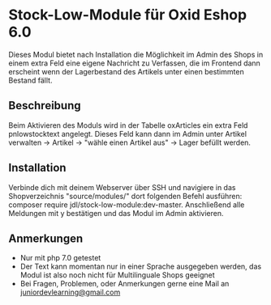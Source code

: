 # Stock-Low-Module für Oxid Eshop 6.0

Dieses Modul bietet nach Installation die Möglichkeit im Admin des Shops in einem extra Feld eine eigene Nachricht zu Verfassen, die im Frontend dann erscheint wenn der Lagerbestand des Artikels unter einen bestimmten Bestand fällt.



## Beschreibung
Beim Aktivieren des Moduls wird in der Tabelle oxArticles ein extra Feld pnlowstocktext angelegt. Dieses Feld kann dann im Admin unter Artikel verwalten -> Artikel -> "wähle einen Artikel aus" -> Lager befüllt werden.


## Installation

Verbinde dich mit deinem Webserver über SSH und navigiere in das Shopverzeichnis
"source/modules/" dort folgenden Befehl ausführen: composer require jdl/stock-low-module:dev-master. Anschließend alle Meldungen mit y bestätigen und das Modul im Admin aktivieren.


## Anmerkungen
- Nur mit php 7.0 getestet
- Der Text kann momentan nur in einer Sprache ausgegeben werden, das Modul ist also noch nicht für Multilinguale Shops geeignet
- Bei Fragen, Problemen, oder Anmerkungen gerne eine Mail an juniordevlearning@gmail.com


